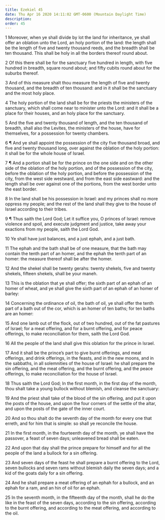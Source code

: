 ```yaml
---
title: Ezekiel 45
date: Thu Apr 16 2020 14:11:02 GMT-0600 (Mountain Daylight Time)
description: 
order: 45
---
```


<p>
  1 Moreover, when ye shall divide by lot the land for inheritance, ye shall
  offer an oblation unto the Lord, an holy portion of the land: the length shall
  be the length of five and twenty thousand reeds, and the breadth shall be ten
  thousand. This shall be holy in all the borders thereof round about.
</p>
<p>
  2 Of this there shall be for the sanctuary five hundred in length, with five
  hundred in breadth, square round about; and fifty cubits round about for the
  suburbs thereof.
</p>
<p>
  3 And of this measure shalt thou measure the length of five and twenty
  thousand, and the breadth of ten thousand: and in it shall be the sanctuary
  and the most holy place.
</p>
<p>
  4 The holy portion of the land shall be for the priests the ministers of the
  sanctuary, which shall come near to minister unto the Lord: and it shall be a
  place for their houses, and an holy place for the sanctuary.
</p>
<p>
  5 And the five and twenty thousand of length, and the ten thousand of breadth,
  shall also the Levites, the ministers of the house, have for themselves, for a
  possession for twenty chambers.
</p>
<p>
  6 &#xB6; And ye shall appoint the possession of the city five thousand broad,
  and five and twenty thousand long, over against the oblation of the holy
  portion: it shall be for the whole house of Israel.
</p>
<p>
  7 &#xB6; And a portion shall be for the prince on the one side and on the
  other side of the oblation of the holy portion, and of the possession of the
  city, before the oblation of the holy portion, and before the possession of
  the city, from the west side westward, and from the east side eastward: and
  the length shall be over against one of the portions, from the west border
  unto the east border.
</p>
<p>
  8 In the land shall be his possession in Israel: and my princes shall no more
  oppress my people; and the rest of the land shall they give to the house of
  Israel according to their tribes.
</p>
<p>
  9 &#xB6; Thus saith the Lord God; Let it suffice you, O princes of Israel:
  remove violence and spoil, and execute judgment and justice, take away your
  exactions from my people, saith the Lord God.
</p>
<p>10 Ye shall have just balances, and a just ephah, and a just bath.</p>
<p>
  11 The ephah and the bath shall be of one measure, that the bath may contain
  the tenth part of an homer, and the ephah the tenth part of an homer: the
  measure thereof shall be after the homer.
</p>
<p>
  12 And the shekel shall be twenty gerahs: twenty shekels, five and twenty
  shekels, fifteen shekels, shall be your maneh.
</p>
<p>
  13 This is the oblation that ye shall offer; the sixth part of an ephah of an
  homer of wheat, and ye shall give the sixth part of an ephah of an homer of
  barley:
</p>
<p>
  14 Concerning the ordinance of oil, the bath of oil, ye shall offer the tenth
  part of a bath out of the cor, which is an homer of ten baths; for ten baths
  are an homer:
</p>
<p>
  15 And one lamb out of the flock, out of two hundred, out of the fat pastures
  of Israel; for a meat offering, and for a burnt offering, and for peace
  offerings, to make reconciliation for them, saith the Lord God.
</p>
<p>
  16 All the people of the land shall give this oblation for the prince in
  Israel.
</p>
<p>
  17 And it shall be the prince&#x2019;s part to give burnt offerings, and meat
  offerings, and drink offerings, in the feasts, and in the new moons, and in
  the sabbaths, in all solemnities of the house of Israel: he shall prepare the
  sin offering, and the meat offering, and the burnt offering, and the peace
  offerings, to make reconciliation for the house of Israel.
</p>
<p>
  18 Thus saith the Lord God; In the first month, in the first day of the month,
  thou shalt take a young bullock without blemish, and cleanse the sanctuary:
</p>
<p>
  19 And the priest shall take of the blood of the sin offering, and put it upon
  the posts of the house, and upon the four corners of the settle of the altar,
  and upon the posts of the gate of the inner court.
</p>
<p>
  20 And so thou shalt do the seventh day of the month for every one that
  erreth, and for him that is simple: so shall ye reconcile the house.
</p>
<p>
  21 In the first month, in the fourteenth day of the month, ye shall have the
  passover, a feast of seven days; unleavened bread shall be eaten.
</p>
<p>
  22 And upon that day shall the prince prepare for himself and for all the
  people of the land a bullock for a sin offering.
</p>
<p>
  23 And seven days of the feast he shall prepare a burnt offering to the Lord,
  seven bullocks and seven rams without blemish daily the seven days; and a kid
  of the goats daily for a sin offering.
</p>
<p>
  24 And he shall prepare a meat offering of an ephah for a bullock, and an
  ephah for a ram, and an hin of oil for an ephah.
</p>
<p>
  25 In the seventh month, in the fifteenth day of the month, shall he do the
  like in the feast of the seven days, according to the sin offering, according
  to the burnt offering, and according to the meat offering, and according to
  the oil.
</p>
